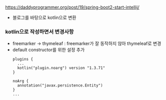 https://daddyprogrammer.org/post/19/spring-boot2-start-intellij/
-  블로그를 바탕으로 kotlin으로 변환

### kotlin으로 작성하면서 변경사항
- freemarker -> thymeleaf : freemarker가 잘 동작하지 않아 thymeleaf로 변경
- default constructor를 위한 설정 추가
  ```kolin
  plugins {
  	...
  	kotlin("plugin.noarg") version "1.3.71"
  }
  
  noArg {
  	annotation("javax.persistence.Entity")
  }
  ...
  ```